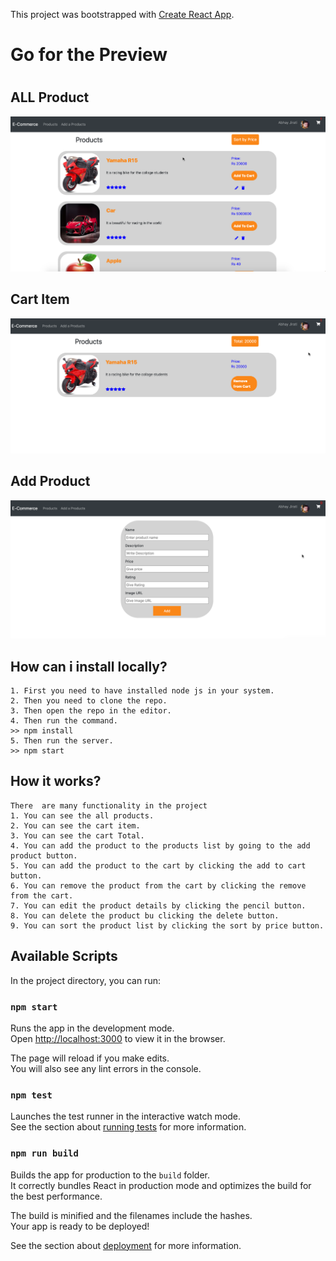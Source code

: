 This project was bootstrapped with [Create React App](https://github.com/facebook/create-react-app).

# Go for the Preview
#


## ALL Product
![ALl Product](./src/images/AllProduct.png)

## Cart Item 
![cart ](./src/images/Cart.png)

## Add Product
![add product](./src/images/AddProduct.png)

## How can i install locally?
    1. First you need to have installed node js in your system.
    2. Then you need to clone the repo.
    3. Then open the repo in the editor.
    4. Then run the command.
    >> npm install
    5. Then run the server.
    >> npm start
    
## How it works?
    There  are many functionality in the project
    1. You can see the all products.
    2. You can see the cart item.
    3. You can see the cart Total.
    4. You can add the product to the products list by going to the add product button.
    5. You can add the product to the cart by clicking the add to cart button.
    6. You can remove the product from the cart by clicking the remove from the cart.
    7. You can edit the product details by clicking the pencil button.
    8. You can delete the product bu clicking the delete button.
    9. You can sort the product list by clicking the sort by price button.
    


## Available Scripts

In the project directory, you can run:

### `npm start`

Runs the app in the development mode.<br />
Open [http://localhost:3000](http://localhost:3000) to view it in the browser.

The page will reload if you make edits.<br />
You will also see any lint errors in the console.

### `npm test`

Launches the test runner in the interactive watch mode.<br />
See the section about [running tests](https://facebook.github.io/create-react-app/docs/running-tests) for more information.

### `npm run build`

Builds the app for production to the `build` folder.<br />
It correctly bundles React in production mode and optimizes the build for the best performance.

The build is minified and the filenames include the hashes.<br />
Your app is ready to be deployed!

See the section about [deployment](https://facebook.github.io/create-react-app/docs/deployment) for more information.


